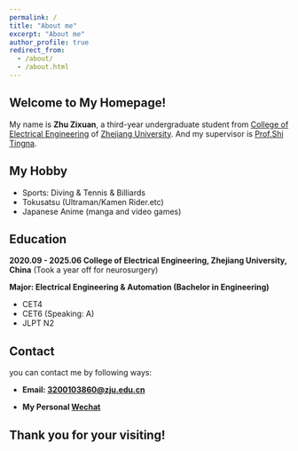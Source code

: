 ```yaml
---
permalink: /
title: "About me"
excerpt: "About me"
author_profile: true
redirect_from: 
  - /about/
  - /about.html
---
```


## Welcome to My Homepage!

My name is **Zhu Zixuan**, a third-year undergraduate student from [College of Electrical Engineering](http://ee.zju.edu.cn/) of [Zhejiang University](https://www.zju.edu.cn/).
And my supervisor is [Prof.Shi Tingna](https://person.zju.edu.cn/0018202). 



## My Hobby

* Sports: Diving & Tennis & Billiards
* Tokusatsu (Ultraman/Kamen Rider.etc)
* Japanese Anime (manga and video games)



## Education

**2020.09 - 2025.06  College of Electrical Engineering, Zhejiang University, China** (Took a year off for neurosurgery)

**Major: Electrical Engineering & Automation (Bachelor in Engineering)**

* CET4
* CET6 (Speaking: A)
* JLPT N2



## Contact

you can contact me by following ways:

* **Email: 3200103860@zju.edu.cn** 

* **My Personal [Wechat](https://ZhuZixuan0809.github.io/images/Wechat_zzx.png)**



## Thank you for your visiting! 
